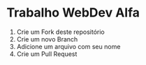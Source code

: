 # Trabalho WebDev Alfa
1) Crie um Fork deste repositório
2) Crie um novo Branch
3) Adicione um arquivo com seu nome
4) Crie um Pull Request
